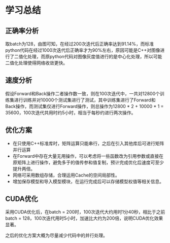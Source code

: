 # 学习总结

## 正确率分析

取batch为128，由图可知，在经过200次迭代后正确率达到91.14%，而标准python代码在经过1000次迭代后正确率才为90%左右，原因可能是C++对图像进行了二值化处理，而原python代码对图像灰度值进行的是中心化处理，所以可能二值化处理使得网络收敛更快。

## 速度分析

假设Forward和Back操作二者操作数一致，则在100次迭代中，一共对12800个训练集进行训练并对10000个测试集进行了测试，其中训练集进行了Forward和Back操作，而测试集仅进行Forward操作，则总操作为12800 * 2 + 10000 * 1 = 35600，100次迭代共用时约5小时，相当于每秒约进行两次操作。

## 优化方案

* 在只使用C++标准库时，矩阵运算只能串行，之后在引入其他库后可进行矩阵并行运算
* 在Forward中存在大量无用操作，可以考虑将一些函数改为引用参数或直接在原矩阵上进行操作，避免多于的值传参和值复制，预计完成优化后速度可至少提升两倍。
* 网络可采用数组存储，合理运用Cache的空间局部性。
* 增加保存模型和导入模型模块，在运行完成后可以存储模型权值等相关信息。

## CUDA优化

采用CUDA优化后，在batch = 200时，100次迭代大约用时1分40秒，相比于之前batch = 128，100次迭代用时5小时，加速比大约为200倍，说明CUDA优化效果显著。

之后的优化方案大概为尽量减少代码中的并行处理。
